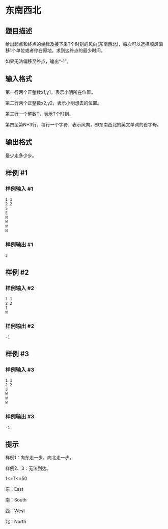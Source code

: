 # 东南西北

## 题目描述

给出起点和终点的坐标及接下来T个时刻的风向(东南西北)，每次可以选择顺风偏移1个单位或者停在原地。求到达终点的最少时间。

如果无法偏移至终点，输出“-1”。


## 输入格式

第一行两个正整数x1,y1，表示小明所在位置。

第二行两个正整数x2,y2，表示小明想去的位置。

第三行一个整数T，表示T个时刻。

第四至第N+3行，每行一个字符，表示风向，即东南西北的英文单词的首字母。


## 输出格式

最少走多少步。


## 样例 #1

### 样例输入 #1
```
1 1
2 2
5
E
N
W
W
N
```

### 样例输出 #1

```
2
```

## 样例 #2

### 样例输入 #2
```
1 1
2 2
1
W
```

### 样例输出 #2

```
-1
```

## 样例 #3

### 样例输入 #3
```
1 1
2 2
3
W
W
W
```

### 样例输出 #3

```
-1
```

## 提示

样例1：向东走一步，向北走一步。

样例2、3：无法到达。

1<=T<=50

东：East

南：South

西：West

北：North

